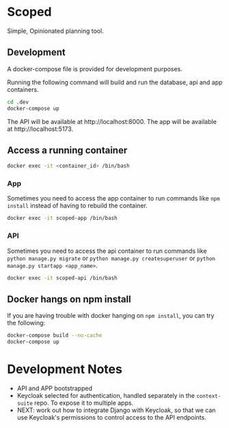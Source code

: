 # Scoped
Simple, Opinionated planning tool.

## Development
A docker-compose file is provided for development purposes.

Running the following command will build and run the database, api and app containers.
``` bash
cd .dev
docker-compose up
```

The API will be available at http://localhost:8000.
The app will be available at http://localhost:5173.


## Access a running container
``` bash
docker exec -it <container_id> /bin/bash
```

### App
Sometimes you need to access the app container to run commands like `npm install` instead of having to rebuild the container.
``` bash
docker exec -it scoped-app /bin/bash
```

### API
Sometimes you need to access the api container to run commands like `python manage.py migrate` or `python manage.py createsuperuser` or `python manage.py startapp <app_name>`.
``` bash
docker exec -it scoped-api /bin/bash
```

## Docker hangs on npm install
If you are having trouble with docker hanging on `npm install`, you can try the following:
``` bash
docker-compose build --no-cache
docker-compose up
```





# Development Notes

- API and APP bootstrapped
- Keycloak selected for authentication, handled separately in the `context-suite` repo. To expose it to multiple apps.
- NEXT: work out how to integrate Django with Keycloak, so that we can use Keycloak's permissions to control access to the API endpoints.

